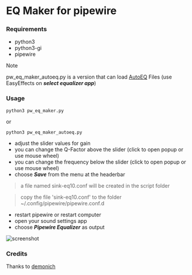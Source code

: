 # EQ Maker for pipewire

### Requirements
- python3
- python3-gi
- pipewire

> [!NOTE]
> pw_eq_maker_autoeq.py is a version that can load [AutoEQ](https://www.autoeq.app/) Files (use EasyEffects on ***select equalizer app***)

### Usage
```python3 pw_eq_maker.py```

or

```python3 pw_eq_maker_autoeq.py```

- adjust the slider values for gain
- you can change the Q-Factor above the slider (click to open popup or use mouse wheel)
- you can change the frequency below the slider (click to open popup or use mouse wheel)
- choose ***Save*** from the menu at the headerbar

>a file named sink-eq10.conf will be created in the script folder

>copy the file 'sink-eq10.conf' to the folder ~/.config/pipewire/pipewire.conf.d

- restart pipewire or restart computer
- open your sound settings app
- choose ***Pipewire Equalizer*** as output

![screenshot](https://github.com/Axel-Erfurt/pipewire-eq-maker/blob/main/screenshot.png?raw=true)

### Credits
Thanks to [demonich](https://github.com/demonich)
